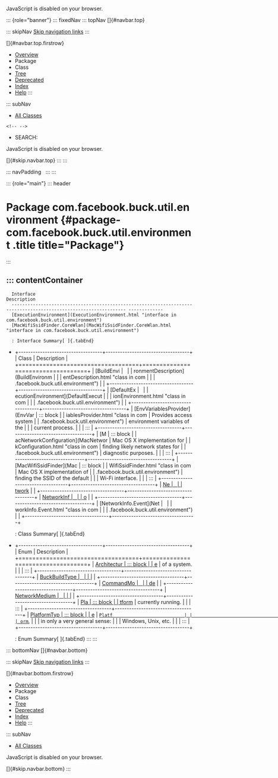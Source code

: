 <div>

JavaScript is disabled on your browser.

</div>

::: {role="banner"}
::: fixedNav
::: topNav
[]{#navbar.top}

::: skipNav
[Skip navigation links](#skip.navbar.top "Skip navigation links")
:::

[]{#navbar.top.firstrow}

-   [Overview](../../../../../index.html)
-   Package
-   Class
-   [Tree](package-tree.html)
-   [Deprecated](../../../../../deprecated-list.html)
-   [Index](../../../../../index-all.html)
-   [Help](../../../../../help-doc.html)
:::

::: subNav
-   [All Classes](../../../../../allclasses.html)

```{=html}
<!-- -->
```
-   SEARCH:

<div>

<div>

JavaScript is disabled on your browser.

</div>

</div>

[]{#skip.navbar.top}
:::
:::

::: navPadding
 
:::
:::

::: {role="main"}
::: header
# Package com.facebook.buck.util.environment {#package-com.facebook.buck.util.environment .title title="Package"}
:::

::: contentContainer
-   
      Interface                                                                                                         Description
      ----------------------------------------------------------------------------------------------------------------- -------------
      [ExecutionEnvironment](ExecutionEnvironment.html "interface in com.facebook.buck.util.environment")                
      [MacWifiSsidFinder.CoreWlan](MacWifiSsidFinder.CoreWlan.html "interface in com.facebook.buck.util.environment")    

      : Interface Summary[ ]{.tabEnd}

-   +-----------------------------------+-----------------------------------+
    | Class                             | Description                       |
    +===================================+===================================+
    | [BuildEnvi                        |                                   |
    | ronmentDescription](BuildEnvironm |                                   |
    | entDescription.html "class in com |                                   |
    | .facebook.buck.util.environment") |                                   |
    +-----------------------------------+-----------------------------------+
    | [DefaultEx                        |                                   |
    | ecutionEnvironment](DefaultExecut |                                   |
    | ionEnvironment.html "class in com |                                   |
    | .facebook.buck.util.environment") |                                   |
    +-----------------------------------+-----------------------------------+
    | [EnvVariablesProvider](EnvVar     | ::: block                         |
    | iablesProvider.html "class in com | Provides access system            |
    | .facebook.buck.util.environment") | environment variables of the      |
    |                                   | current process.                  |
    |                                   | :::                               |
    +-----------------------------------+-----------------------------------+
    | [M                                | ::: block                         |
    | acNetworkConfiguration](MacNetwor | Mac OS X implementation for       |
    | kConfiguration.html "class in com | finding likely network states for |
    | .facebook.buck.util.environment") | diagnostic purposes.              |
    |                                   | :::                               |
    +-----------------------------------+-----------------------------------+
    | [MacWifiSsidFinder](Mac           | ::: block                         |
    | WifiSsidFinder.html "class in com | Mac OS X implementation of        |
    | .facebook.buck.util.environment") | finding the SSID of the default   |
    |                                   | Wi-Fi interface.                  |
    |                                   | :::                               |
    +-----------------------------------+-----------------------------------+
    | [Ne                               |                                   |
    | twork](Network.html "class in com |                                   |
    | .facebook.buck.util.environment") |                                   |
    +-----------------------------------+-----------------------------------+
    | [NetworkInf                       |                                   |
    | o](NetworkInfo.html "class in com |                                   |
    | .facebook.buck.util.environment") |                                   |
    +-----------------------------------+-----------------------------------+
    | [NetworkInfo.Event](Net           |                                   |
    | workInfo.Event.html "class in com |                                   |
    | .facebook.buck.util.environment") |                                   |
    +-----------------------------------+-----------------------------------+

    : Class Summary[ ]{.tabEnd}

-   +-----------------------------------+-----------------------------------+
    | Enum                              | Description                       |
    +===================================+===================================+
    | [Architectur                      | ::: block                         |
    | e](Architecture.html "enum in com | Represents the CPU architecture   |
    | .facebook.buck.util.environment") | of a system.                      |
    |                                   | :::                               |
    +-----------------------------------+-----------------------------------+
    | [BuckBuildType                    |                                   |
    | ](BuckBuildType.html "enum in com |                                   |
    | .facebook.buck.util.environment") |                                   |
    +-----------------------------------+-----------------------------------+
    | [CommandMo                        |                                   |
    | de](CommandMode.html "enum in com |                                   |
    | .facebook.buck.util.environment") |                                   |
    +-----------------------------------+-----------------------------------+
    | [NetworkMedium                    |                                   |
    | ](NetworkMedium.html "enum in com |                                   |
    | .facebook.buck.util.environment") |                                   |
    +-----------------------------------+-----------------------------------+
    | [Pla                              | ::: block                         |
    | tform](Platform.html "enum in com | Platform on which Buck is         |
    | .facebook.buck.util.environment") | currently running.                |
    |                                   | :::                               |
    +-----------------------------------+-----------------------------------+
    | [PlatformTyp                      | ::: block                         |
    | e](PlatformType.html "enum in com | The type of the                   |
    | .facebook.buck.util.environment") | [`Platf                           |
    |                                   | orm`](Platform.html "enum in com. |
    |                                   | facebook.buck.util.environment"), |
    |                                   | in only a very general sense:     |
    |                                   | Windows, Unix, etc.               |
    |                                   | :::                               |
    +-----------------------------------+-----------------------------------+

    : Enum Summary[ ]{.tabEnd}
:::
:::

::: bottomNav
[]{#navbar.bottom}

::: skipNav
[Skip navigation links](#skip.navbar.bottom "Skip navigation links")
:::

[]{#navbar.bottom.firstrow}

-   [Overview](../../../../../index.html)
-   Package
-   Class
-   [Tree](package-tree.html)
-   [Deprecated](../../../../../deprecated-list.html)
-   [Index](../../../../../index-all.html)
-   [Help](../../../../../help-doc.html)
:::

::: subNav
-   [All Classes](../../../../../allclasses.html)

<div>

<div>

JavaScript is disabled on your browser.

</div>

</div>

[]{#skip.navbar.bottom}
:::
